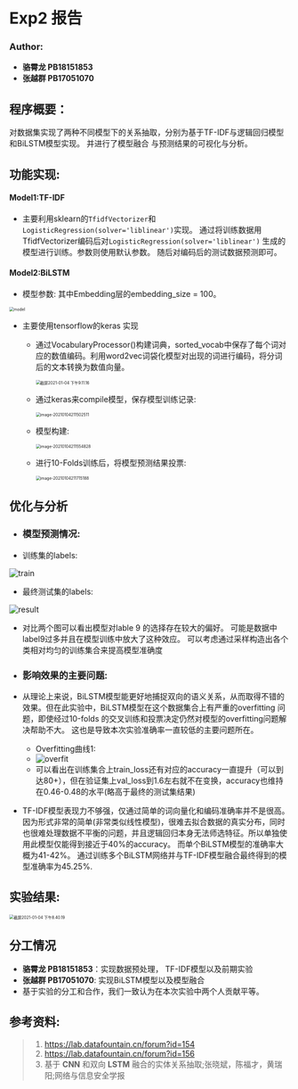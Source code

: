 # Exp2 报告

### **Author:**

- **骆霄龙 PB18151853**
- **张越群 PB17051070**

## 程序概要：

对数据集实现了两种不同模型下的关系抽取，分别为基于TF-IDF与逻辑回归模型和BiLSTM模型实现。 并进行了模型融合 与预测结果的可视化与分析。



## 功能实现:

#### Model1:TF-IDF

- 主要利用sklearn的`TfidfVectorizer`和`LogisticRegression(solver='liblinear')`实现。 通过将训练数据用TfidfVectorizer编码后对`LogisticRegression(solver='liblinear')` 生成的模型进行训练。参数则使用默认参数。 随后对编码后的测试数据预测即可。

#### Model2:BiLSTM

- 模型参数: 其中Embedding层的embedding_size = 100。

<img src="/Users/xiaolongluo/Desktop/exp2/resource/model.png" alt="model" style="zoom:50%;" />

- 主要使用tensorflow的keras 实现

  - 通过VocabularyProcessor()构建词典，sorted_vocab中保存了每个词对应的数值编码。利用word2vec词袋化模型对出现的词进行编码，将分词后的文本转换为数值向量。

    <img src="/Users/xiaolongluo/Desktop/截屏2021-01-04 下午9.11.16.png" alt="截屏2021-01-04 下午9.11.16" style="zoom:50%;" />

  - 通过keras来compile模型，保存模型训练记录:

    <img src="/Users/xiaolongluo/Library/Application Support/typora-user-images/image-20210104211502511.png" alt="image-20210104211502511" style="zoom:50%;" />

  - 模型构建:

    <img src="/Users/xiaolongluo/Library/Application Support/typora-user-images/image-20210104211554828.png" alt="image-20210104211554828" style="zoom:50%;" />

  - 进行10-Folds训练后，将模型预测结果投票:

    <img src="/Users/xiaolongluo/Library/Application Support/typora-user-images/image-20210104211715188.png" alt="image-20210104211715188" style="zoom:50%;" />

## 优化与分析

- ### 模型预测情况:

- 训练集的labels:

![train](/Users/xiaolongluo/Downloads/train.jpg)

- 最终测试集的labels:

![result](/Users/xiaolongluo/Downloads/result.jpg)

- 对比两个图可以看出模型对lable 9 的选择存在较大的偏好。 可能是数据中label9过多并且在模型训练中放大了这种效应。 可以考虑通过采样构造出各个类相对均匀的训练集合来提高模型准确度

- ### 影响效果的主要问题:

- 从理论上来说，BiLSTM模型能更好地捕捉双向的语义关系，从而取得不错的效果。但在此实验中，BiLSTM模型在这个数据集合上有严重的overfitting 问题，即使经过10-folds 的交叉训练和投票决定仍然对模型的overfitting问题解决帮助不大。 这也是导致本次实验准确率一直较低的主要问题所在。

  - Overfitting曲线1:
  - ![overfit](/Users/xiaolongluo/Downloads/overfit.jpg)
  - 可以看出在训练集合上train_loss还有对应的accuracy一直提升（可以到达80+），但在验证集上val_loss到1.6左右就不在变换，accuracy也维持在0.46-0.48的水平(略高于最终的测试集结果)

- TF-IDF模型表现力不够强，仅通过简单的词向量化和编码准确率并不是很高。因为形式非常的简单(非常类似线性模型)，很难去拟合数据的真实分布，同时也很难处理数据不平衡的问题，并且逻辑回归本身无法师选特征。所以单独使用此模型仅能得到接近于40%的accuracy。 而单个BiLSTM模型的准确率大概为41-42%。 通过训练多个BiLSTM网络并与TF-IDF模型融合最终得到的模型准确率为45.25%.

## 实验结果:

<img src="/Users/xiaolongluo/Desktop/截屏2021-01-04 下午8.40.19.png" alt="截屏2021-01-04 下午8.40.19" style="zoom:50%;" />

## 分工情况

- **骆霄龙 PB18151853**：实现数据预处理， TF-IDF模型以及前期实验
- **张越群 PB17051070**:  实现BiLSTM模型以及模型融合
- 基于实验的分工和合作，我们一致认为在本次实验中两个人贡献平等。



## 参考资料:

> 1. https://lab.datafountain.cn/forum?id=154
> 2. https://lab.datafountain.cn/forum?id=156
> 3. 基于 **CNN** 和双向 **LSTM** 融合的实体关系抽取;张晓斌，陈福才，黄瑞阳;网络与信息安全学报 